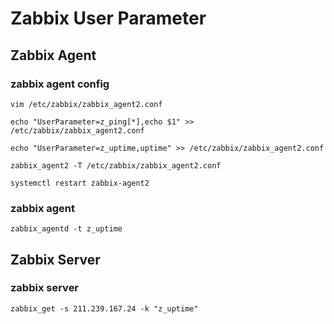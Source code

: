# Zabbix User Parameter

## Zabbix Agent
### zabbix agent config
```
vim /etc/zabbix/zabbix_agent2.conf
```
```
echo "UserParameter=z_ping[*],echo $1" >> /etc/zabbix/zabbix_agent2.conf
```
```
echo "UserParameter=z_uptime,uptime" >> /etc/zabbix/zabbix_agent2.conf
```
```
zabbix_agent2 -T /etc/zabbix/zabbix_agent2.conf
```
```
systemctl restart zabbix-agent2
```

### zabbix agent
```
zabbix_agentd -t z_uptime
```

## Zabbix Server
### zabbix server
```
zabbix_get -s 211.239.167.24 -k "z_uptime"
```